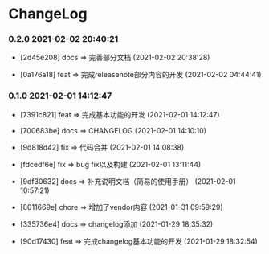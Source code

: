 # ChangeLog


### 0.2.0 2021-02-02 20:40:21

* [2d45e208]  docs  => 完善部分文档 (2021-02-02 20:38:28)

* [0a176a18]  feat  => 完成releasenote部分内容的开发 (2021-02-02 04:44:41)


### 0.1.0 2021-02-01 14:12:47

* [7391c821]  feat  => 完成基本功能的开发 (2021-02-01 14:12:47)

* [700683be]  docs  => CHANGELOG (2021-02-01 14:10:10)

* [9d818d42]  fix  => 代码合并 (2021-02-01 14:08:38)

* [fdcedf6e]  fix  => bug fix以及构建 (2021-02-01 13:11:44)

* [9df30632]  docs  => 补充说明文档（简易的使用手册） (2021-02-01 10:57:21)

* [8011669e]  chore  => 增加了vendor内容 (2021-01-31 09:59:29)

* [335736e4]  docs  => changelog添加 (2021-01-29 18:35:32)

* [90d17430]  feat  => 完成changelog基本功能的开发 (2021-01-29 18:32:54)

